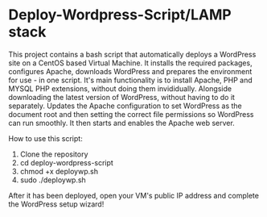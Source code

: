 # Deploy-Wordpress-Script/LAMP stack
This project contains a bash script that automatically deploys a WordPress site on a CentOS based Virtual Machine. It installs the required packages, configures Apache, downloads WordPress and prepares the environment for use - in one script. 
It's main functionality is to install Apache, PHP and MYSQL PHP extensions, without doing them invididually. Alongside downloading the latest version of WordPress, without having to do it separately. Updates the Apache configuration to set WordPress as the document root and then setting the correct file permissions so WordPress can run smoothly. It then starts and enables the Apache web server.

How to use this script:
1. Clone the repository
2. cd deploy-wordpress-script
3. chmod +x deploywp.sh
4. sudo ./deploywp.sh

After it has been deployed, open your VM's public IP address and complete the WordPress setup wizard!
